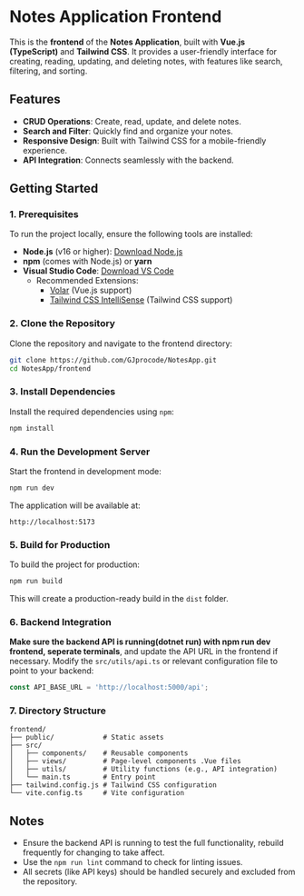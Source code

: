 # Notes Application Frontend

This is the **frontend** of the **Notes Application**, built with **Vue.js (TypeScript)** and **Tailwind CSS**. It provides a user-friendly interface for creating, reading, updating, and deleting notes, with features like search, filtering, and sorting.

## **Features**
- **CRUD Operations**: Create, read, update, and delete notes.
- **Search and Filter**: Quickly find and organize your notes.
- **Responsive Design**: Built with Tailwind CSS for a mobile-friendly experience.
- **API Integration**: Connects seamlessly with the backend.

## **Getting Started**

### **1. Prerequisites**
To run the project locally, ensure the following tools are installed:

- **Node.js** (v16 or higher): [Download Node.js](https://nodejs.org/)
- **npm** (comes with Node.js) or **yarn**
- **Visual Studio Code**: [Download VS Code](https://code.visualstudio.com/)
  - Recommended Extensions:
    - [Volar](https://marketplace.visualstudio.com/items?itemName=Vue.volar) (Vue.js support)
    - [Tailwind CSS IntelliSense](https://marketplace.visualstudio.com/items?itemName=bradlc.vscode-tailwindcss) (Tailwind CSS support)

### **2. Clone the Repository**
Clone the repository and navigate to the frontend directory:
```bash
git clone https://github.com/GJprocode/NotesApp.git
cd NotesApp/frontend
```

### **3. Install Dependencies**
Install the required dependencies using `npm`:
```bash
npm install
```

### **4. Run the Development Server**
Start the frontend in development mode:
```bash
npm run dev
```

The application will be available at:
```
http://localhost:5173
```

### **5. Build for Production**
To build the project for production:
```bash
npm run build
```

This will create a production-ready build in the `dist` folder.

### **6. Backend Integration**
**Make sure the backend API is running(dotnet run) with npm run dev frontend, seperate terminals**, and update the API URL in the frontend if necessary. Modify the `src/utils/api.ts` or relevant configuration file to point to your backend:
```typescript
const API_BASE_URL = 'http://localhost:5000/api';
```

### **7. Directory Structure**
```
frontend/
├── public/            # Static assets
├── src/
│   ├── components/    # Reusable components
│   ├── views/         # Page-level components .Vue files
│   ├── utils/         # Utility functions (e.g., API integration)
│   └── main.ts        # Entry point
├── tailwind.config.js # Tailwind CSS configuration
└── vite.config.ts     # Vite configuration
```

## **Notes**

- Ensure the backend API is running to test the full functionality, rebuild frequently for changing to take affect.
- Use the `npm run lint` command to check for linting issues.
- All secrets (like API keys) should be handled securely and excluded from the repository.
